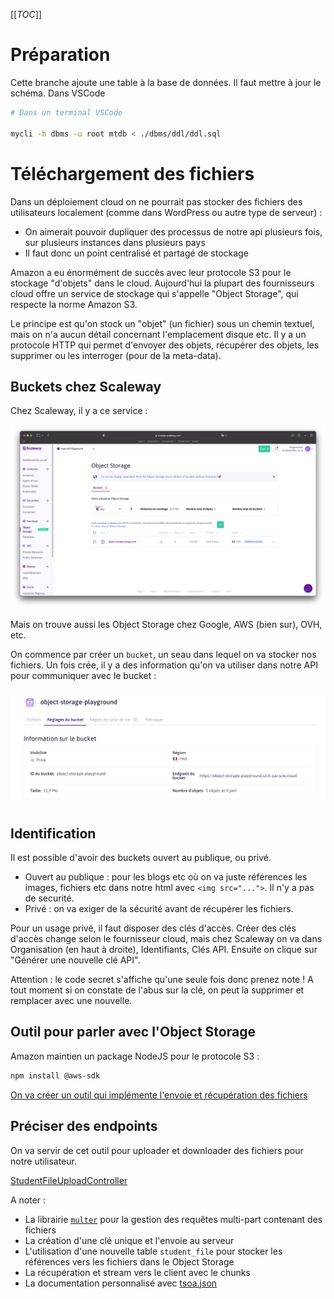 [[_TOC_]]

# Préparation

Cette branche ajoute une table à la base de données. Il faut mettre à jour le schéma. Dans VSCode

```sh
# Dans un terminal VSCode

mycli -h dbms -u root mtdb < ./dbms/ddl/ddl.sql 
```

# Téléchargement des fichiers

Dans un déploiement cloud on ne pourrait pas stocker des fichiers des utilisateurs localement (comme dans WordPress ou autre type de serveur) :
* On aimerait pouvoir dupliquer des processus de notre api plusieurs fois, sur plusieurs instances dans plusieurs pays
* Il faut donc un point centralisé et partagé de stockage


Amazon a eu énormément de succès avec leur protocole S3 pour le stockage "d'objets" dans le cloud. Aujourd'hui la plupart des fournisseurs cloud offre un service de stockage qui s'appelle "Object Storage", qui respecte la norme Amazon S3.

Le principe est qu'on stock un "objet" (un fichier) sous un chemin textuel, mais on n'a aucun détail concernant l'emplacement disque etc. Il y a un protocole HTTP qui permet d'envoyer des objets, récupérer des objets, les supprimer ou les interroger (pour de la meta-data).

## Buckets chez Scaleway

Chez Scaleway, il y a ce service :

![Object Storage at Scaleway](./img/scaleway.png)

Mais on trouve aussi les Object Storage chez Google, AWS (bien sur), OVH, etc.

On commence par créer un `bucket`, un seau dans lequel on va stocker nos fichiers. Un fois crée, il y a des information qu'on va utiliser dans notre API pour communiquer avec le bucket :

![Bucket](./img/bucket.png)

## Identification

Il est possible d'avoir des buckets ouvert au publique, ou privé. 
* Ouvert au publique : pour les blogs etc où on va juste références les images, fichiers etc dans notre html avec `<img src="...">`. Il n'y a pas de securité.
* Privé : on va exiger de la sécurité avant de récupérer les fichiers.

Pour un usage privé, il faut disposer des clés d'accès. Créer des clés d'accès change selon le fournisseur cloud, mais chez Scaleway on va dans Organisation (en haut à droite), Identifiants, Clés API. Ensuite on clique sur "Générer une nouvelle clé API".

Attention : le code secret s'affiche qu'une seule fois donc prenez note ! A tout moment si on constate de l'abus sur la clé, on peut la supprimer et remplacer avec une nouvelle.

## Outil pour parler avec l'Object Storage

Amazon maintien un package NodeJS pour le protocole S3 :

```sh
npm install @aws-sdk
```

[On va créer un outil qui implémente l'envoie et récupération des fichiers](../../src/classes/ObjectStorage.ts)


## Préciser des endpoints 

On va servir de cet outil pour uploader et downloader des fichiers pour notre utilisateur.

[StudentFileUploadController](../../src/routes/auth/StudentFileUploadController.ts)

A noter :
* La librairie [`multer`](https://www.npmjs.com/package/multer) pour la gestion des requêtes multi-part contenant des fichiers
* La création d'une clé unique et l'envoie au serveur
* L'utilisation d'une nouvelle table `student_file` pour stocker les références vers les fichiers dans le Object Storage
* La récupération et stream vers le client avec le chunks
* La documentation personnalisé avec [tsoa.json](../../tsoa.json)
